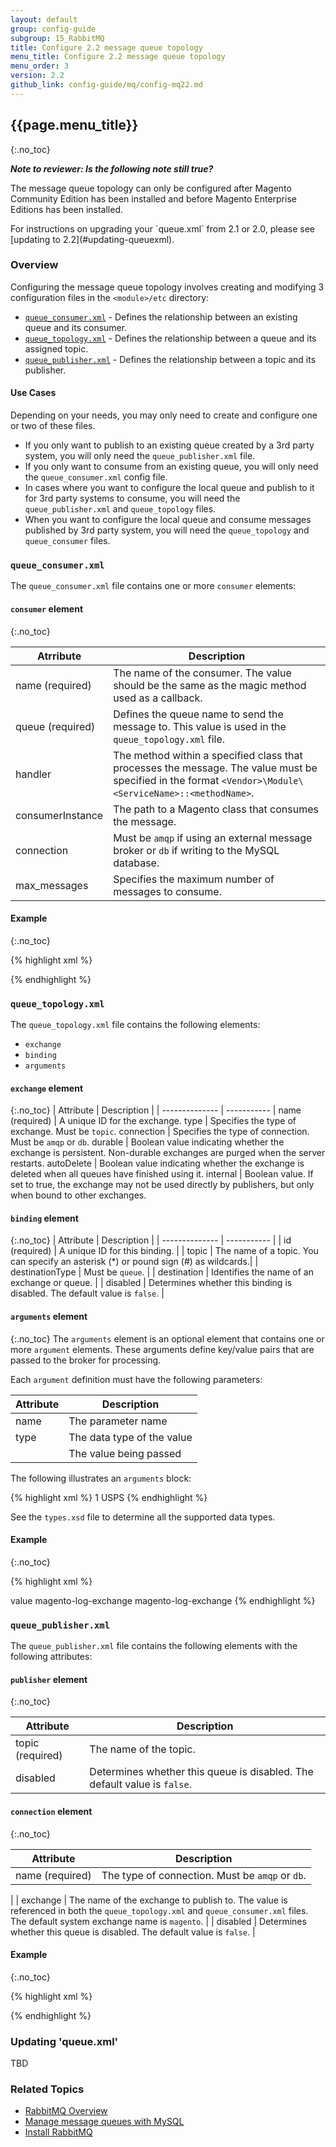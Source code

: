 ```yaml
---
layout: default
group: config-guide
subgroup: 15_RabbitMQ
title: Configure 2.2 message queue topology
menu_title: Configure 2.2 message queue topology
menu_order: 3
version: 2.2
github_link: config-guide/mq/config-mq22.md
---
```

## {{page.menu_title}}
{:.no_toc}

_**Note to reviewer: Is the following note still true?**_

<div class="bs-callout bs-callout-warning">
  <p>The message queue topology can only be configured after Magento Community Edition has been installed and before Magento Enterprise Editions has been installed. </p>
</div>

<div class="bs-callout bs-callout-info" markdown="1">
  For instructions on upgrading your `queue.xml` from 2.1 or 2.0, please see [updating to 2.2](#updating-queuexml).
</div>

### Overview ###
Configuring the message queue topology involves creating and modifying 3 configuration files in the `<module>/etc` directory:

* [`queue_consumer.xml`](#queueconsumerxml) - Defines the relationship between an existing queue and its consumer.
* [`queue_topology.xml`](#queuetopologyxml) - Defines the relationship between a queue and its assigned topic.
* [`queue_publisher.xml`](#queuepublisherxml) - Defines the relationship between a topic and its publisher.

#### Use Cases ####
Depending on your needs, you may only need to create and configure one or two of these files.

* If you only want to publish to an existing queue created by a 3rd party system, you will only need the `queue_publisher.xml` file.
* If you only want to consume from an existing queue,  you will only need the `queue_consumer.xml` config file.
* In cases where you want to configure the local queue and publish to it for 3rd party systems to consume, you will need the `queue_publisher.xml` and `queue_topology` files.
* When you want to configure the local queue and consume messages published by 3rd party system, you will need the `queue_topology` and `queue_consumer` files.

### `queue_consumer.xml` ###
The `queue_consumer.xml` file contains one or more `consumer` elements:

#### `consumer` element ####
{:.no_toc}

| Atrribute        | Description |
| ---------------- | ----------- |
| name (required)  | The name of the consumer. The value should be the same as the magic method used as a callback. |
| queue (required) | Defines the queue name to send the message to. This value is used in the `queue_topology.xml` file. |
| handler          | The method within a specified class that processes the message. The value must be specified in the format `<Vendor>\Module\<ServiceName>::<methodName>`.|
| consumerInstance | The path to a Magento class that consumes the message. |
| connection       | Must be `amqp` if using an external message broker or `db` if writing to the MySQL database.  |
| max_messages     | Specifies the maximum number of messages to consume.|

#### Example ####
{:.no_toc}

{% highlight xml %}
<?xml version="1.0"?>
<config xmlns:xsi="http://www.w3.org/2001/XMLSchema-instance" xsi:noNamespaceSchemaLocation="urn:magento:framework-message-queue:etc/queue_consumer.xsd">
    <consumer name="basic.consumer" queue="basic.consumer.queue" handler="LoggerClass::log"/>
    <consumer name="synchronous.rpc.test" queue="synchronous.rpc.test.queue" handler="LoggerClass::log"/>
    <consumer name="rpc.test" queue="queue.for.rpc.test.unused.queue" consumerInstance="Magento\Framework\MessageQueue\BatchConsumer" connection="amqp"/>
</config>
{% endhighlight %}

### `queue_topology.xml` ###

The `queue_topology.xml` file contains the following elements:

* `exchange`
* `binding`
* `arguments`

#### `exchange` element ####

{:.no_toc}
| Attribute      | Description |
| -------------- | ----------- |
 name (required) | A unique ID for the exchange.
 type | Specifies the type of exchange. Must be `topic`.
 connection | Specifies the type of connection. Must be `amqp` or `db`.
 durable | Boolean value indicating whether the exchange is persistent. Non-durable exchanges are purged when the server restarts.
 autoDelete | Boolean value indicating whether the exchange is deleted when all queues have finished using it.
 internal | Boolean value. If set to true, the exchange may not be used directly by publishers, but only when bound to other exchanges.

#### `binding` element ####

{:.no_toc}
| Attribute      | Description |
| -------------- | ----------- |
| id (required)  | A unique ID for this binding. |
| topic          | The name of a topic. You can specify an asterisk (*) or pound sign (#) as wildcards.|
| destinationType | Must be `queue`. |
| destination | Identifies the name of an exchange or queue. |
| disabled       | Determines whether this binding is disabled. The default value is `false`. |


#### `arguments` element ####

{:.no_toc}
The `arguments` element is an optional element that contains one or more `argument` elements. These arguments define key/value pairs that are passed to the broker for processing.

Each `argument` definition must have the following parameters:

| Attribute       | Description |
| --------------- | ----------- |
| name | The parameter name |
| type | The data type of the value |
| <value> | The value being passed |

The following illustrates an `arguments` block:

{% highlight xml %}
<arguments>
    <argument name="warehouseId" xsi:type="int">1</argument>
    <argument name="carrierName" xsi:type="string">USPS</argument>
</arguments>
{% endhighlight %}

See the `types.xsd` file to determine all the supported data types.

#### Example
{:.no_toc}

{% highlight xml %}
<?xml version="1.0"?>
<config xmlns:xsi="http://www.w3.org/2001/XMLSchema-instance" xsi:noNamespaceSchemaLocation="urn:magento:framework-message-queue:etc/queue_topology.xsd">
<exchange name="magento-topic-based-exchange1" type="topic" connection="db">
    <binding id="topicBasedRouting2" topic="anotherTopic" destinationType="queue" destination="topic-queue1">
        <arguments>
            <!--Not part of our use case, but will be processed if someone specifies them-->
            <argument name="argument1" xsi:type="string">value</argument>
        </arguments>
    </binding>
    <arguments>
        <argument name="alternate-exchange" xsi:type="string">magento-log-exchange</argument>
    </arguments>
</exchange>

<exchange name="magento-topic-based-exchange2" type="topic" connection="db">
    <binding id="topicBasedRouting1" topic="#" destinationType="queue" destination="topic-queue2"/>
    <arguments>
        <argument name="alternate-exchange" xsi:type="string">magento-log-exchange</argument>
    </arguments>
</exchange>
</config>
{% endhighlight %}

### `queue_publisher.xml`

The `queue_publisher.xml` file contains the following elements with the following attributes:

#### `publisher` element
{:.no_toc}

| Attribute            | Description |
| -------------------- | ----------- |
| topic (required)     | The name of the topic. |
| disabled             | Determines whether this queue is disabled. The default value is `false`. |

#### `connection` element
{:.no_toc}

| Attribute            | Description |
| -------------------- | ----------- |
| name (required)      | The type of connection. Must be `amqp` or `db`.|
|
| exchange             | The name of the exchange to publish to. The value is referenced in both the `queue_topology.xml` and `queue_consumer.xml` files. The default system exchange name is `magento`. |
| disabled             | Determines whether this queue is disabled. The default value is `false`. |

#### Example
{:.no_toc}

{% highlight xml %}
<?xml version="1.0"?>
<config xmlns:xsi="http://www.w3.org/2001/XMLSchema-instance" xsi:noNamespaceSchemaLocation="urn:magento:framework-message-queue:etc/queue_publisher.xsd">
    <publisher topic="magento.testModuleSynchronousAmqp.api.serviceInterface.execute" disabled="true" />
    <publisher topic="asynchronous.test">
        <connection name="amqp" exchange="magento" disabled="false"/>
        <connection name="db" exchange="exch1" disabled="true"/>
    </publisher>
</config>
{% endhighlight %}

### Updating 'queue.xml'

TBD

### Related Topics
*	<a href="{{page.baseurl}}config-guide/mq/rabbitmq-overview.html">RabbitMQ Overview</a>
*	<a href="{{page.baseurl}}config-guide/mq/manage-mysql.html">Manage message queues with MySQL</a>
*	<a href="{{page.baseurl}}install-gde/prereq/install-rabbitmq.html">Install RabbitMQ</a>

